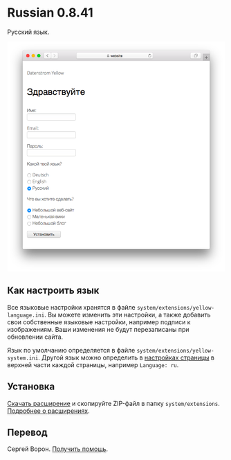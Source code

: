 # Russian 0.8.41

Русский язык.

<p align="center"><img src="russian-screenshot.png?raw=true" alt="Скриншот"></p>

## Как настроить язык

Все языковые настройки хранятся в файле `system/extensions/yellow-language.ini`. Вы можете изменить эти настройки, а также добавить свои собственные языковые настройки, например подписи к изображениям. Ваши изменения не будут перезаписаны при обновлении сайта.

Язык по умолчанию определяется в файле `system/extensions/yellow-system.ini`. Другой язык можно определить в [настройках страницы](https://github.com/annaesvensson/yellow-core#settings-page) в верхней части каждой страницы, например `Language: ru`.

## Установка

[Скачать расширение](https://github.com/datenstrom/yellow-extensions/raw/main/downloads/russian.zip) и скопируйте ZIP-файл в папку `system/extensions`. [Подробнее о расширениях](https://github.com/annaesvensson/yellow-update).

## Перевод

Сергей Ворон. [Получить помощь](https://datenstrom.se/yellow/help/).
